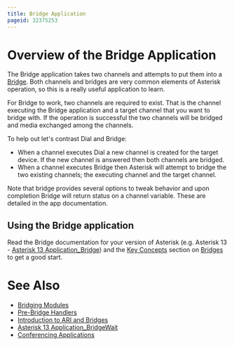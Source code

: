 ```yaml
---
title: Bridge Application
pageid: 32375253
---
```


Overview of the Bridge Application
==================================

The Bridge application takes two channels and attempts to put them into a [Bridge](/Fundamentals/Key-Concepts/Bridges). Both channels and bridges are very common elements of Asterisk operation, so this is a really useful application to learn.

For Bridge to work, two channels are required to exist. That is the channel executing the Bridge application and a target channel that you want to bridge with. If the operation is successful the two channels will be bridged and media exchanged among the channels.

To help out let's contrast Dial and Bridge:

* When a channel executes Dial a new channel is created for the target device. If the new channel is answered then both channels are bridged.
* When a channel executes Bridge then Asterisk will attempt to bridge the two existing channels; the executing channel and the target channel.

Note that bridge provides several options to tweak behavior and upon completion Bridge will return status on a channel variable. These are detailed in the app documentation.

Using the Bridge application
----------------------------

Read the Bridge documentation for your version of Asterisk (e.g. Asterisk 13 - [Asterisk 13 Application_Bridge](/Latest_API/API_Documentation/Dialplan_Applications/Bridge)) and the [Key Concepts](/Fundamentals/Key-Concepts) section on [Bridges](/Fundamentals/Key-Concepts/Bridges) to get a good start.

See Also
========

* [Bridging Modules](/Fundamentals/Asterisk-Architecture/Types-of-Asterisk-Modules/Bridging-Modules)
* [Pre-Bridge Handlers](/Configuration/Dialplan/Subroutines/Pre-Bridge-Handlers)
* [Introduction to ARI and Bridges](/Configuration/Interfaces/Asterisk-REST-Interface-ARI/Introduction-to-ARI-and-Bridges)
* [Asterisk 13 Application_BridgeWait](/Latest_API/API_Documentation/Dialplan_Applications/BridgeWait)
* [Conferencing Applications](/Configuration/Applications/Conferencing-Applications)







